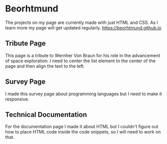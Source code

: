 # Beorhtmund
The projects on my page are currently made with just HTML and CSS. As I learn more my page will get updated regularly.
https://beorhtmund.github.io

## Tribute Page
This page is a tribute to Wernher Von Braun for his role in the advancement of space exploration.
I need to center the list element to the center of the page and then align the text to the left.

## Survey Page
I made this survey page about programming languages but I need to make it responsive.

## Technical Documentation
For the documentation page I made it about HTML but I couldn't figure out how to place HTML code inside the code snippets, so I will need to work on that.
